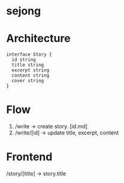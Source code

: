 # sejong

# Architecture

```tsx
interface Story {
  id string
  title string
  excerpt string
  content string
  cover string
}

```

# Flow

1. /write -> create story. [id.md]
2. /write/[id] -> update title, excerpt, content

# Frontend

/story/[title] -> story.title
